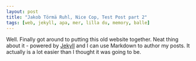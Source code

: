 ```yaml
---
layout: post
title: "Jakob Törmä Ruhl, Nice Cop, Test Post part 2"
tags: [web, jekyll, apa, mer, lilla du, memory, balle]
---
```


Well. Finally got around to putting this old website together. Neat thing about it - powered by [Jekyll](http://jekyllrb.com) and I can use Markdown to author my posts. It actually is a lot easier than I thought it was going to be.
